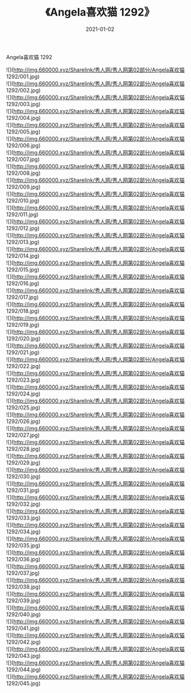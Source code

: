 ﻿---
layout: post
title:  《Angela喜欢猫 1292》
date:   2021-01-02
img: http://img.660000.xyz/Sharelink/秀人网/秀人网第02部分/Angela喜欢猫 1292/000.jpg
categories: [美女, 清纯, 唯美]
---

Angela喜欢猫 1292

  ![](http://img.660000.xyz/Sharelink/秀人网/秀人网第02部分/Angela喜欢猫 1292/001.jpg) <br> ![](http://img.660000.xyz/Sharelink/秀人网/秀人网第02部分/Angela喜欢猫 1292/002.jpg) <br> ![](http://img.660000.xyz/Sharelink/秀人网/秀人网第02部分/Angela喜欢猫 1292/003.jpg) <br> ![](http://img.660000.xyz/Sharelink/秀人网/秀人网第02部分/Angela喜欢猫 1292/004.jpg) <br> ![](http://img.660000.xyz/Sharelink/秀人网/秀人网第02部分/Angela喜欢猫 1292/005.jpg) <br> ![](http://img.660000.xyz/Sharelink/秀人网/秀人网第02部分/Angela喜欢猫 1292/006.jpg) <br> ![](http://img.660000.xyz/Sharelink/秀人网/秀人网第02部分/Angela喜欢猫 1292/007.jpg) <br> ![](http://img.660000.xyz/Sharelink/秀人网/秀人网第02部分/Angela喜欢猫 1292/008.jpg) <br> ![](http://img.660000.xyz/Sharelink/秀人网/秀人网第02部分/Angela喜欢猫 1292/009.jpg) <br> ![](http://img.660000.xyz/Sharelink/秀人网/秀人网第02部分/Angela喜欢猫 1292/010.jpg) <br> ![](http://img.660000.xyz/Sharelink/秀人网/秀人网第02部分/Angela喜欢猫 1292/011.jpg) <br> ![](http://img.660000.xyz/Sharelink/秀人网/秀人网第02部分/Angela喜欢猫 1292/012.jpg) <br> ![](http://img.660000.xyz/Sharelink/秀人网/秀人网第02部分/Angela喜欢猫 1292/013.jpg) <br> ![](http://img.660000.xyz/Sharelink/秀人网/秀人网第02部分/Angela喜欢猫 1292/014.jpg) <br> ![](http://img.660000.xyz/Sharelink/秀人网/秀人网第02部分/Angela喜欢猫 1292/015.jpg) <br> ![](http://img.660000.xyz/Sharelink/秀人网/秀人网第02部分/Angela喜欢猫 1292/016.jpg) <br> ![](http://img.660000.xyz/Sharelink/秀人网/秀人网第02部分/Angela喜欢猫 1292/017.jpg) <br> ![](http://img.660000.xyz/Sharelink/秀人网/秀人网第02部分/Angela喜欢猫 1292/018.jpg) <br> ![](http://img.660000.xyz/Sharelink/秀人网/秀人网第02部分/Angela喜欢猫 1292/019.jpg) <br> ![](http://img.660000.xyz/Sharelink/秀人网/秀人网第02部分/Angela喜欢猫 1292/020.jpg) <br> ![](http://img.660000.xyz/Sharelink/秀人网/秀人网第02部分/Angela喜欢猫 1292/021.jpg) <br> ![](http://img.660000.xyz/Sharelink/秀人网/秀人网第02部分/Angela喜欢猫 1292/022.jpg) <br> ![](http://img.660000.xyz/Sharelink/秀人网/秀人网第02部分/Angela喜欢猫 1292/023.jpg) <br> ![](http://img.660000.xyz/Sharelink/秀人网/秀人网第02部分/Angela喜欢猫 1292/024.jpg) <br> ![](http://img.660000.xyz/Sharelink/秀人网/秀人网第02部分/Angela喜欢猫 1292/025.jpg) <br> ![](http://img.660000.xyz/Sharelink/秀人网/秀人网第02部分/Angela喜欢猫 1292/026.jpg) <br> ![](http://img.660000.xyz/Sharelink/秀人网/秀人网第02部分/Angela喜欢猫 1292/027.jpg) <br> ![](http://img.660000.xyz/Sharelink/秀人网/秀人网第02部分/Angela喜欢猫 1292/028.jpg) <br> ![](http://img.660000.xyz/Sharelink/秀人网/秀人网第02部分/Angela喜欢猫 1292/029.jpg) <br> ![](http://img.660000.xyz/Sharelink/秀人网/秀人网第02部分/Angela喜欢猫 1292/030.jpg) <br> ![](http://img.660000.xyz/Sharelink/秀人网/秀人网第02部分/Angela喜欢猫 1292/031.jpg) <br> ![](http://img.660000.xyz/Sharelink/秀人网/秀人网第02部分/Angela喜欢猫 1292/032.jpg) <br> ![](http://img.660000.xyz/Sharelink/秀人网/秀人网第02部分/Angela喜欢猫 1292/033.jpg) <br> ![](http://img.660000.xyz/Sharelink/秀人网/秀人网第02部分/Angela喜欢猫 1292/034.jpg) <br> ![](http://img.660000.xyz/Sharelink/秀人网/秀人网第02部分/Angela喜欢猫 1292/035.jpg) <br> ![](http://img.660000.xyz/Sharelink/秀人网/秀人网第02部分/Angela喜欢猫 1292/036.jpg) <br> ![](http://img.660000.xyz/Sharelink/秀人网/秀人网第02部分/Angela喜欢猫 1292/037.jpg) <br> ![](http://img.660000.xyz/Sharelink/秀人网/秀人网第02部分/Angela喜欢猫 1292/038.jpg) <br> ![](http://img.660000.xyz/Sharelink/秀人网/秀人网第02部分/Angela喜欢猫 1292/039.jpg) <br> ![](http://img.660000.xyz/Sharelink/秀人网/秀人网第02部分/Angela喜欢猫 1292/040.jpg) <br> ![](http://img.660000.xyz/Sharelink/秀人网/秀人网第02部分/Angela喜欢猫 1292/041.jpg) <br> ![](http://img.660000.xyz/Sharelink/秀人网/秀人网第02部分/Angela喜欢猫 1292/042.jpg) <br> ![](http://img.660000.xyz/Sharelink/秀人网/秀人网第02部分/Angela喜欢猫 1292/043.jpg) <br> ![](http://img.660000.xyz/Sharelink/秀人网/秀人网第02部分/Angela喜欢猫 1292/044.jpg) <br> ![](http://img.660000.xyz/Sharelink/秀人网/秀人网第02部分/Angela喜欢猫 1292/045.jpg) <br>